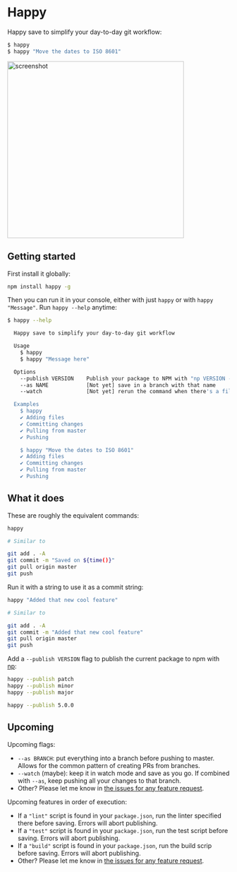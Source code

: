 # Happy

Happy save to simplify your day-to-day git workflow:

```bash
$ happy
$ happy "Move the dates to ISO 8601"
```

<img width="400px" src="https://raw.githubusercontent.com/franciscop/happy/master/img/happy.png" alt="screenshot" />

## Getting started

First install it globally:

```bash
npm install happy -g
```

Then you can run it in your console, either with just `happy` or with `happy "Message"`. Run `happy --help` anytime:

```bash
$ happy --help

  Happy save to simplify your day-to-day git workflow

  Usage
    $ happy
    $ happy "Message here"

  Options
    --publish VERSION    Publish your package to NPM with "np VERSION --yolo"
    --as NAME            [Not yet] save in a branch with that name
    --watch              [Not yet] rerun the command when there's a file change

  Examples
    $ happy
    ✔ Adding files
    ✔ Committing changes
    ✔ Pulling from master
    ✔ Pushing

    $ happy "Move the dates to ISO 8601"
    ✔ Adding files
    ✔ Committing changes
    ✔ Pulling from master
    ✔ Pushing
```


## What it does

These are roughly the equivalent commands:

```bash
happy

# Similar to

git add . -A
git commit -m "Saved on ${time()}"
git pull origin master
git push
```

Run it with a string to use it as a commit string:

```bash
happy "Added that new cool feature"

# Similar to

git add . -A
git commit -m "Added that new cool feature"
git pull origin master
git push
```

Add a `--publish VERSION` flag to publish the current package to npm with [np](https://github.com/sindresorhus/np#readme):

```bash
happy --publish patch
happy --publish minor
happy --publish major

happy --publish 5.0.0
```

## Upcoming

Upcoming flags:

- `--as BRANCH`: put everything into a branch before pushing to master. Allows for the common pattern of creating PRs from branches.
- `--watch` (maybe): keep it in watch mode and save as you go. If combined with `--as`, keep pushing all your changes to that branch.
- Other? Please let me know in [the issues for any feature request](https://github.com/franciscop/happy/issues).

Upcoming features in order of execution:

- If a `"lint"` script is found in your `package.json`, run the linter specified there before saving. Errors will abort publishing.
- If a `"test"` script is found in your `package.json`, run the test script before saving. Errors will abort publishing.
- If a `"build"` script is found in your `package.json`, run the build scrip before saving. Errors will abort publishing.
- Other? Please let me know in [the issues for any feature request](https://github.com/franciscop/happy/issues).
